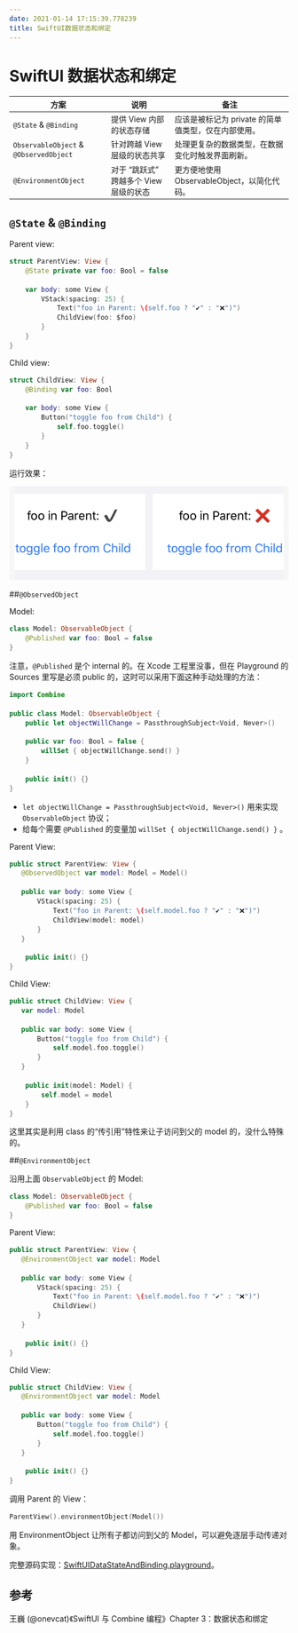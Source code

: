 ```yaml
---
date: 2021-01-14 17:15:39.778239
title: SwiftUI数据状态和绑定
---
```

# SwiftUI 数据状态和绑定

| 方案                                   | 说明                                   | 备注                                                |
| -------------------------------------- | -------------------------------------- | --------------------------------------------------- |
| `@State` & `@Binding`                  | 提供 View 内部的状态存储               | 应该是被标记为 private 的简单值类型，仅在内部使用。 |
| `ObservableObject` & `@ObservedObject` | 针对跨越 View 层级的状态共享           | 处理更复杂的数据类型，在数据变化时触发界面刷新。    |
| `@EnvironmentObject`                   | 对于 “跳跃式” 跨越多个 View 层级的状态 | 更方便地使用 ObservableObject，以简化代码。         |

## `@State` & `@Binding`

Parent view:

```swift
struct ParentView: View {
    @State private var foo: Bool = false

    var body: some View {
        VStack(spacing: 25) {
            Text("foo in Parent: \(self.foo ? "✔️" : "❌")")
            ChildView(foo: $foo)
        }
    }
}
```

Child view:

```swift
struct ChildView: View {
    @Binding var foo: Bool

    var body: some View {
        Button("toggle foo from Child") {
            self.foo.toggle()
        }
    }
}
```

运行效果：

![截屏2021-01-15 10.25.15](SwiftUIDataStateAndBinding/StateBinding.png)

##`@ObservedObject` 

Model:

```swift
class Model: ObservableObject {
    @Published var foo: Bool = false
}
```

注意，`@Published` 是个 internal 的。在 Xcode 工程里没事，但在 Playground 的 Sources 里写是必须 public 的，这时可以采用下面这种手动处理的方法：

```swift
import Combine

public class Model: ObservableObject {
    public let objectWillChange = PassthroughSubject<Void, Never>()

    public var foo: Bool = false {
        willSet { objectWillChange.send() }
    }

    public init() {}
}
```

- `let objectWillChange = PassthroughSubject<Void, Never>()` 用来实现 `ObservableObject` 协议；
- 给每个需要 `@Published` 的变量加 `willSet { objectWillChange.send() }` 。

Parent View:

```swift
public struct ParentView: View {
   @ObservedObject var model: Model = Model()

   public var body: some View {
       VStack(spacing: 25) {
           Text("foo in Parent: \(self.model.foo ? "✔️" : "❌")")
           ChildView(model: model)
       }
   }
    
    public init() {}
}
```

Child View:

```swift
public struct ChildView: View {
   var model: Model

   public var body: some View {
       Button("toggle foo from Child") {
           self.model.foo.toggle()
       }
   }
    
    public init(model: Model) {
        self.model = model
    }
}
```

这里其实是利用 class 的“传引用”特性来让子访问到父的 model 的，没什么特殊的。

##`@EnvironmentObject` 

沿用上面 `ObservableObject` 的 Model:

```swift
class Model: ObservableObject {
    @Published var foo: Bool = false
}
```

Parent View:

```swift
public struct ParentView: View {
   @EnvironmentObject var model: Model

   public var body: some View {
       VStack(spacing: 25) {
           Text("foo in Parent: \(self.model.foo ? "✔️" : "❌")")
           ChildView()
       }
   }
    
    public init() {}
}
```

Child View:

```swift
public struct ChildView: View {
   @EnvironmentObject var model: Model

   public var body: some View {
       Button("toggle foo from Child") {
           self.model.foo.toggle()
       }
   }
    
    public init() {}
}

```

调用 Parent 的 View：

```swift
ParentView().environmentObject(Model())
```

用 EnvironmentObject 让所有子都访问到父的 Model，可以避免逐层手动传递对象。

完整源码实现：[SwiftUIDataStateAndBinding.playground](https://github.com/cdfmlr/clownote/tree/master/source/_posts/SwiftUI/SwiftUIDataStateAndBinding/SwiftUIDataStateAndBinding.playground)。

## 参考

王巍 (@onevcat)《SwiftUI 与 Combine 编程》Chapter 3：数据状态和绑定

